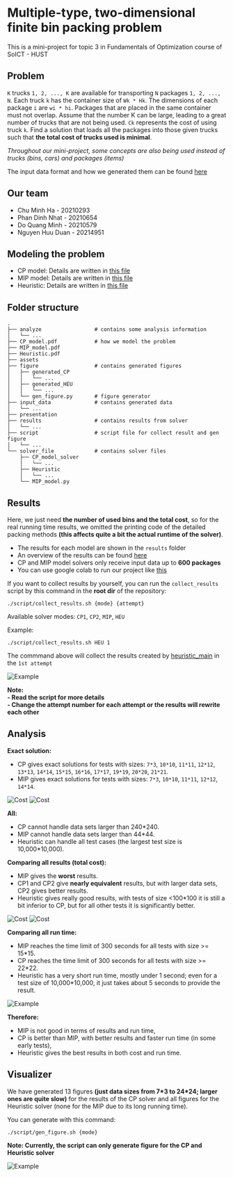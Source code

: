 # Multiple-type, two-dimensional finite bin packing problem
This is a mini-project for topic 3 in Fundamentals of Optimization course of SoICT - HUST
## Problem
`K` trucks `1, 2, ..., K` are available for transporting `N` packages `1, 2, ..., N`. Each truck `k` has the container size of `Wk * Hk`. The dimensions of each package `i` are `wi * hi`. Packages that are placed in the same container must not overlap. Assume that the number K can be large, leading to a great number of trucks that are not being used. `Ck` represents the cost of using truck `k`. Find a solution that loads all the packages into those given trucks such that **the total cost of trucks used is minimal**.  

*Throughout our mini-project, some concepts are also being used instead of trucks (bins, cars) and packages (items)*

The input data format and how we generated them can be found [here](./input_data/README.md) 

## Our team
- Chu Minh Ha - 20210293
- Phan Dinh Nhat - 20210654
- Do Quang Minh - 20210579
- Nguyen Huu Duan - 20214951

## Modeling the problem
- CP model: Details are written in [this file](CP_model.pdf)
- MIP model: Details are written in [this file](MIP_model.pdf)
- Heuristic: Details are written in [this file](Heuristic.pdf)

## Folder structure
```
.
├── analyze                 # contains some analysis information
│   └── ...
├── CP_model.pdf            # how we model the problem
├── MIP_model.pdf
├── Heuristic.pdf
├── assets
├── figure                  # contains generated figures
│   ├── generated_CP
│   │   └── ...
│   ├── generated_HEU
│   │   └── ...
│   └── gen_figure.py       # figure generator
├── input_data              # contains generated data
│   └── ...
├── presentation
├── results                 # contains results from solver
│   └── ...
├── script                  # script file for collect result and gen figure
│   └── ...
└── solver_file             # contains solver files
    ├── CP_model_solver
    │   └── ...
    ├── Heuristic
    │   └── ...
    └── MIP_model.py
```

## Results
Here, we just need **the number of used bins and the total cost**, so for the real running time results, we omitted the printing code of the detailed packing methods **(this affects quite a bit the actual runtime of the solver)**.
- The results for each model are shown in the `results` folder
- An overview of the results can be found [here](./results/results.pdf)
- CP and MIP model solvers only receive input data up to **600 packages**   
- You can use google colab to run our project like [this](https://colab.research.google.com/drive/1ouxqr2eeJTfJou74Oxw4Syih_zFGgm2p?usp=sharing)    

If you want to collect results by yourself, you can run the `collect_results` script by this command in the **root dir** of the repository:
```
./script/collect_results.sh {mode} {attempt}
```
Available solver modes: `CP1`, `CP2`, `MIP`, `HEU`

Example:
```
./script/collect_results.sh HEU 1
```  
The commmand above will collect the results created by [heuristic_main](/solver_file/Heuristic/) in the `1st attempt`     
  
![Example](./assets/example.gif)  
  
**Note:**   
**- Read the script for more details**  
**- Change the attempt number for each attempt or the results will rewrite each other**

## Analysis
**Exact solution:**
- CP gives exact solutions for tests with sizes: `7*3`, `10*10`, `11*11`, `12*12`, `13*13`, `14*14`, `15*15`, `16*16`, `17*17`, `19*19`, `20*20`, `21*21`.
- MIP gives exact solutions for tests with sizes: `7*3`, `10*10`, `11*11`, `12*12`, `14*14`.  

<!-- | Input    	|       |    CP 1       |       |      CP 2     |       |       MIP     |       |       Heuristic       |
|----------	|-----	|-------------	|-----	|-------------	|-----	|-------------	|-----	|---------------------	|
|          	| f   	| t (s)       	| f   	| t (s)       	| f   	| t (s)       	| f   	| t (s)               	|
| 0007.txt 	| 250 	| 0.027932056 	| 250 	| 0.029741828 	| 250 	| 3.176666667 	| 300 	| 0.000063000 	|
| 0010.txt 	| 51  	| 0.049313393 	| 51  	| 0.082288480 	| 51  	| 2.642000000 	| 51  	| 0.000119500 	|
| 0011.txt 	| 79  	| 0.053943779 	| 79  	| 0.194204638 	| 79  	| 14.00300000 	| 79  	| 0.000111500 	|
| 0012.txt 	| 54  	| 0.057868931 	| 54  	| 0.088900393 	| 54  	| 7.898000000 	| 54  	| 0.00012350  	|
| 0013.txt 	| 103 	| 0.109191075 	| 103 	| 0.248680102 	|     	|             	| 145 	| 0.000121000 	|
| 0014.txt 	| 50  	| 0.218952388 	| 50  	| 0.156991295 	| 50  	| 27.73466667 	| 55  	| 0.000147000 	|
| 0015.txt 	| 106 	| 0.513134012 	| 106 	| 0.859766784 	|     	|             	| 106 	| 0.000147500 	|
| 0016.txt 	| 113 	| 0.905138111 	| 113 	| 0.434518921 	|     	|             	| 130 	| 0.000178500 	|
| 0017.txt 	| 105 	| 190.2477704 	| 105 	| 48.88790709 	|     	|             	| 105 	| 0.000175500 	|
| 0018.txt 	|     	|             	|     	|             	|     	|             	| 121 	| 0.000196500 	|
| 0019.txt 	| 106 	| 5.214479066 	| 106 	| 4.515408114 	|     	|             	| 129 	| 0.000239000 	|
| 0020.txt 	| 171 	| 2.519827466 	| 171 	| 3.259184459 	|     	|             	| 188 	| 0.000226000 	|
| 0021.txt 	| 108 	| 8.500796449 	| 108 	| 13.22533175 	|     	|             	| 120 	| 0.000229500 	| -->

![Cost](./analyze/table_compare_only_exact.png)
![Cost](./analyze/compare_only_exact.png)


**All:**
- CP cannot handle data sets larger than 240\*240. 
- MIP cannot handle data sets larger than 44\*44.
- Heuristic can handle all test cases (the largest test size is 10,000\*10,000).

**Comparing all results (total cost):**
- MIP gives the **worst** results.
- CP1 and CP2 give **nearly equivalent** results, but with larger data sets, CP2 gives better results.
- Heuristic gives really good results, with tests of size <100\*100 it is still a bit inferior to CP, but for all other tests it is significantly better.

![Cost](./analyze/compare_cost_all.png)
![Cost](./analyze/zoomed_compare_cost_all.png)

**Comparing all run time:**

- MIP reaches the time limit of 300 seconds for all tests with size >= 15\*15.
- CP reaches the time limit of 300 seconds for all tests with size >= 22\*22.
- Heuristic has a very short run time, mostly under 1 second; even for a test size of 10,000\*10,000, it just takes about 5 seconds to provide the result.

![Example](./analyze/compare_run_time_all_first_25_test.png)

**Therefore:**

- MIP is not good in terms of results and run time,
- CP is better than MIP, with better results and faster run time (in some early tests),
- Heuristic gives the best results in both cost and run time.

## Visualizer
We have generated 13 figures **(just data sizes from 7\*3 to 24\*24; larger ones are quite slow)** for the results of the CP solver and all figures for the Heuristic solver (none for the MIP due to its long running time).    
  
You can generate with this command:  
```
./script/gen_figure.sh {mode}
```
**Note: Currently, the script can only generate figure for the CP and Heuristic solver** 
  
![Example](./figure/generated_CP/0011/bin_10.png)  

